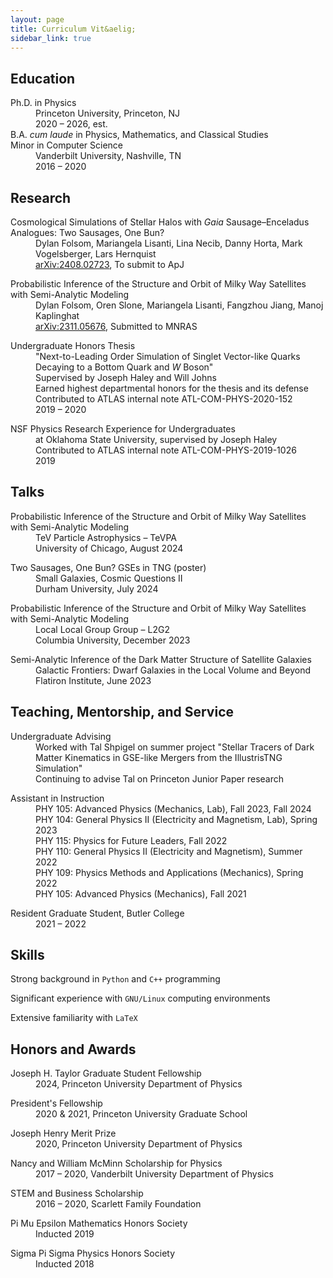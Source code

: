 ```yaml
---
layout: page
title: Curriculum Vit&aelig;
sidebar_link: true
---
```


## Education
<dl>
  <dt>Ph.D. in Physics</dt>
  <dd>Princeton University, Princeton, NJ<br> 2020 &ndash; 2026, est.</dd>

  <dt>B.A. <em>cum laude</em> in Physics, Mathematics, and Classical Studies<br>Minor in Computer Science</dt>
  <dd>Vanderbilt University, Nashville, TN <br> 2016 &ndash; 2020</dd>
</dl>

## Research
<dl>
  <dt>Cosmological Simulations of Stellar Halos with <i>Gaia</i> Sausage&ndash;Enceladus Analogues: Two Sausages, One Bun? </dt>
  <dd>Dylan Folsom, Mariangela Lisanti, Lina Necib, Danny Horta, Mark Vogelsberger, Lars Hernquist<br> 
    <a href="https://ui.adsabs.harvard.edu/abs/2024arXiv240802723F/abstract">arXiv:2408.02723</a>, To submit to ApJ </dd>
</dl>

<dl>
  <dt>Probabilistic Inference of the Structure and Orbit of Milky Way Satellites with Semi-Analytic Modeling</dt>
  <dd>Dylan Folsom, Oren Slone, Mariangela Lisanti, Fangzhou Jiang, Manoj Kaplinghat<br> 
    <a href="https://ui.adsabs.harvard.edu/abs/2023arXiv231105676F/abstract">arXiv:2311.05676</a>, Submitted to MNRAS </dd>
</dl>

<dl>
  <dt>Undergraduate Honors Thesis</dt>
  <dd>"Next-to-Leading Order Simulation of Singlet Vector-like Quarks Decaying to a Bottom Quark and <em>W</em> Boson" <br> 
    Supervised by Joseph Haley and Will Johns <br> 
    Earned highest departmental honors for the thesis and its defense <br>
    Contributed to ATLAS internal note ATL-COM-PHYS-2020-152<br>
  2019 &ndash; 2020</dd>
</dl>

<dl>
  <dt>NSF Physics Research Experience for Undergraduates</dt>
  <dd>at Oklahoma State University, supervised by Joseph Haley <br> 
  <dd>Contributed to ATLAS internal note ATL-COM-PHYS-2019-1026 <br> 
  2019</dd>
</dl>

## Talks
<dl>
  <dt>Probabilistic Inference of the Structure and Orbit of Milky Way Satellites with Semi-Analytic Modeling</dt>
  <dd>TeV Particle Astrophysics &ndash; TeVPA <br>
    University of Chicago, August 2024</dd>
</dl>

<dl>
  <dt>Two Sausages, One Bun? GSEs in TNG <span style="font-weight:normal">(poster)</span></dt>
  <dd>Small Galaxies, Cosmic Questions II<br>
    Durham University, July 2024</dd>
</dl>

<dl>
  <dt>Probabilistic Inference of the Structure and Orbit of Milky Way Satellites with Semi-Analytic Modeling</dt>
  <dd>Local Local Group Group &ndash; L2G2<br>
    Columbia University, December 2023</dd>
</dl>

<dl>
  <dt>Semi-Analytic Inference of the Dark Matter Structure of Satellite Galaxies</dt>
  <dd>Galactic Frontiers: Dwarf Galaxies in the Local Volume and Beyond <br>
    Flatiron Institute, June 2023</dd>
</dl>

## Teaching, Mentorship, and Service
<dl>
  <dt>Undergraduate Advising</dt>
  <dd>Worked with Tal Shpigel on summer project "Stellar Tracers of Dark Matter Kinematics in GSE-like Mergers from the IllustrisTNG Simulation"</dd>
  <dd>Continuing to advise Tal on Princeton Junior Paper research</dd>
</dl>

<dl>
  <dt>Assistant in Instruction</dt>
  <dd>PHY 105: Advanced Physics (Mechanics, Lab), Fall 2023, Fall 2024</dd>
  <dd>PHY 104: General Physics II (Electricity and Magnetism, Lab), Spring 2023</dd>
  <dd>PHY 115: Physics for Future Leaders, Fall 2022</dd>
  <dd>PHY 110: General Physics II (Electricity and Magnetism), Summer 2022</dd>
  <dd>PHY 109: Physics Methods and Applications (Mechanics), Spring 2022</dd>
  <dd>PHY 105: Advanced Physics (Mechanics), Fall 2021</dd>
</dl>

<dl>
  <dt>Resident Graduate Student, Butler College</dt>
  <dd>2021 &ndash; 2022</dd>
</dl>

## Skills
Strong background in <code>Python</code> and <code>C++</code> programming  

Significant experience with <code>GNU/Linux</code> computing environments  

Extensive familiarity with <code>LaTeX</code>

## Honors and Awards
<dl>
  <dt>Joseph H. Taylor Graduate Student Fellowship</dt>
  <dd>2024, Princeton University Department of Physics</dd>
</dl>

<dl>
  <dt>President's Fellowship</dt>
  <dd>2020 & 2021, Princeton University Graduate School</dd>
</dl>

<dl>
  <dt>Joseph Henry Merit Prize</dt>
  <dd>2020, Princeton University Department of Physics</dd>
</dl>

<dl>
  <dt>Nancy and William McMinn Scholarship for Physics</dt>
  <dd>2017 &ndash; 2020, Vanderbilt University Department of Physics</dd>
</dl>

<dl>
  <dt>STEM and Business Scholarship</dt>
  <dd>2016 &ndash; 2020, Scarlett Family Foundation</dd>
</dl>

<dl>
  <dt>Pi Mu Epsilon Mathematics Honors Society</dt>
  <dd>Inducted 2019</dd>
</dl>
<dl>
  <dt>Sigma Pi Sigma Physics Honors Society</dt>
  <dd>Inducted 2018</dd>
</dl>



